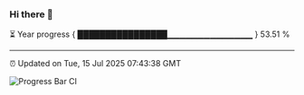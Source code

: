 ### Hi there 👋

⏳ Year progress { ████████████████▁▁▁▁▁▁▁▁▁▁▁▁▁▁ } 53.51 %

---

⏰ Updated on Tue, 15 Jul 2025 07:43:38 GMT

![Progress Bar CI](https://github.com/IshwaranRudhara/GIT-ACTION/workflows/Progress%20Bar%20CI/badge.svg)
